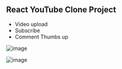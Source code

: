## React YouTube Clone Project

- Video upload
- Subscribe
- Comment Thumbs up


![image](https://user-images.githubusercontent.com/43803644/88475082-a8469300-cf67-11ea-9cfb-3819f4fdee28.png)


![image](https://user-images.githubusercontent.com/43803644/88475101-e348c680-cf67-11ea-90ed-13bcd3193c51.png)
